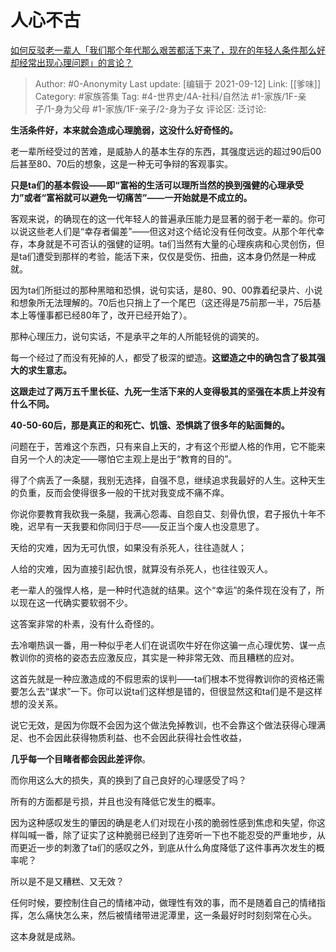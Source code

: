 # 人心不古
[如何反驳老一辈人「我们那个年代那么艰苦都活下来了，现在的年轻人条件那么好却经常出现心理问题」的言论？](https://www.zhihu.com/question/464172639/answer/1949706094)

> Author: #0-Anonymity
> Last update: [编辑于 2021-09-12]
> Link: [[爹味]]
> Category: #家族答集
> Tag:  #4-世界史/4A-社科/自然法  #1-家族/1F-亲子/1-身为父母 #1-家族/1F-亲子/2-身为子女
> 评论区:
> 泛讨论:

**生活条件好，本来就会造成心理脆弱，这没什么好奇怪的。**

老一辈所经受过的苦难，是威胁人的基本生存的东西，其强度远远的超过90后00后甚至80、70后的想象，这是一种无可争辩的客观事实。

**只是ta们的基本假设——即“富裕的生活可以理所当然的换到强健的心理承受力”或者“富裕就可以避免一切痛苦”——一开始就是不成立的。**

客观来说，的确现在的这一代年轻人的普遍承压能力是显著的弱于老一辈的。你可以说这些老人们是“幸存者偏差”——但这对这个结论没有任何改变。从那个年代幸存，本身就是不可否认的强健的证明。ta们当然有大量的心理疾病和心灵创伤，但是ta们遭受到那样的考验，能活下来，仅仅是受伤、扭曲，这本身仍然是一种成就。

因为ta们所挺过的那种黑暗和恐惧，说句实话，是80、90、00靠着纪录片、小说和想象所无法理解的。70后也只捎上了一个尾巴（这还得是75前那一半，75后基本上等懂事都已经80年了，改开已经开始了）。

那种心理压力，说句实话，不是承平之年的人所能轻佻的调笑的。

每一个经过了而没有死掉的人，都受了极深的塑造。**这塑造之中的确包含了极其强大的求生意志。**

**这跟走过了两万五千里长征、九死一生活下来的人变得极其的坚强在本质上并没有什么不同。**

**40-50-60后，那是真正的和死亡、饥饿、恐惧跳了很多年的贴面舞的。**

问题在于，苦难这个东西，只有来自上天的，才有这个形塑人格的作用，它不能来自另一个人的决定——哪怕它主观上是出于“教育的目的”。

得了个病丢了一条腿，我别无选择，自强不息，继续追求我最好的人生。这种天生的负重，反而会使得很多一般的干扰对我变成不痛不痒。

你说你要教育我砍我一条腿，我满心怨毒、自怨自艾、刻骨仇恨，君子报仇十年不晚，迟早有一天我要和你同归于尽——反正当个废人也没意思了。

天给的灾难，因为无可仇恨，如果没有杀死人，往往造就人；

人给的灾难，因为直接引起仇恨，就算没有杀死人，也往往毁灭人。

老一辈人的强悍人格，是一种时代造就的结果。这个“幸运”的条件现在没有了，所以现在这一代确实要软弱不少。

这答案非常的朴素，没有什么奇怪的。

去冷嘲热讽一番，用一种似乎老人们在说谎吹牛好在你这骗一点心理优势、谋一点教训你的资格的姿态去应激反应，其实是一种非常无效、而且糟糕的应对。

这首先就是一种应激造成的不假思索的误判——ta们根本不觉得教训你的资格还需要怎么去“谋求”一下。你可以说ta们这样想是错的，但很显然这和ta们是不是这样想的没关系。

说它无效，是因为你既不会因为这个做法免掉教训，也不会靠这个做法获得心理满足、也不会因此获得物质利益、也不会因此获得社会性收益，

**几乎每一个目睹者都会因此差评你**。

而你用这么大的损失，真的换到了自己良好的心理感受了吗？

所有的方面都是亏损，并且也没有降低它发生的概率。

因为这种感叹发生的肇因的确是老人们对现在小孩的脆弱性感到焦虑和失望，你这样叫喊一番，除了证实了这种脆弱已经到了连旁听一下也不能忍受的严重地步，从而更近一步的刺激了ta们的感叹之外，到底从什么角度降低了这件事再次发生的概率呢？

所以是不是又糟糕、又无效？

任何时候，要控制住自己的情绪冲动，做理性有效的事，而不是随着自己的情绪指挥，怎么痛快怎么来，然后被情绪带进泥潭里，这一条最好时时刻刻常在心头。

这本身就是成熟。
